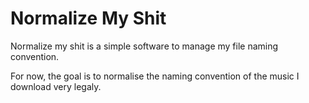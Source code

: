 # Normalize My Shit


Normalize my shit is a simple software to manage my file naming convention.

For now, the goal is to normalise the naming convention of the music I download very legaly.
